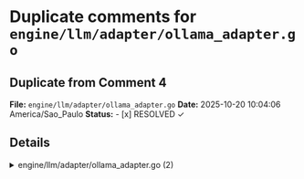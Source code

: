 # Duplicate comments for `engine/llm/adapter/ollama_adapter.go`

## Duplicate from Comment 4

**File:** `engine/llm/adapter/ollama_adapter.go`
**Date:** 2025-10-20 10:04:06 America/Sao_Paulo
**Status:** - [x] RESOLVED ✓

## Details

<details>
<summary>engine/llm/adapter/ollama_adapter.go (2)</summary><blockquote>

`591-618`: **Add missing FrequencyPenalty and PresencePenalty mappings.**

The `CallOptions` struct defines both `FrequencyPenalty` and `PresencePenalty` fields, and the Ollama Go SDK supports these options, but this function does not map them to the options dictionary.




Apply this diff:

```diff
 func applyOllamaSamplingOptions(options map[string]any, opts *CallOptions) {
 	if opts == nil {
 		return
 	}
 	if opts.TemperatureSet {
 		options["temperature"] = opts.Temperature
 	} else if opts.Temperature > 0 {
 		options["temperature"] = opts.Temperature
 	}
 	if opts.TopP > 0 {
 		options["top_p"] = opts.TopP
 	}
 	if opts.TopK > 0 {
 		options["top_k"] = opts.TopK
 	}
+	if opts.FrequencyPenalty > 0 {
+		options["frequency_penalty"] = opts.FrequencyPenalty
+	}
+	if opts.PresencePenalty > 0 {
+		options["presence_penalty"] = opts.PresencePenalty
+	}
 	if opts.Seed != 0 {
 		options["seed"] = opts.Seed
 	}
 	if opts.MaxTokens > 0 {
 		options["num_predict"] = opts.MaxTokens
 	}
 	if opts.RepetitionPenalty > 0 {
 		options["repeat_penalty"] = opts.RepetitionPenalty
 	}
 	if len(opts.StopWords) > 0 {
 		options["stop"] = opts.StopWords
 	}
 }
```

---

`620-637`: **Cache logger outside the loop for efficiency.**

The function retrieves the logger from context on every iteration (line 627). Cache it once before the loop to avoid repeated context lookups.




Apply this diff:

```diff
 func (a *ollamaAdapter) mergeMetadataOptions(ctx context.Context, options map[string]any, metadata map[string]any) {
+	log := logger.FromContext(ctx)
 	cloned := core.CloneMap(metadata)
 	for key, value := range cloned {
 		if _, exists := options[key]; exists {
 			continue
 		}
 		if !isSupportedOllamaOptionValue(value) {
-			logger.FromContext(ctx).Debug(
+			log.Debug(
 				"Skipping unsupported Ollama option metadata value",
 				"provider", string(a.provider.Provider),
 				"key", key,
 				"type", fmt.Sprintf("%T", value),
 			)
 			continue
 		}
 		options[key] = normalizeOllamaOptionValue(value)
 	}
 }
```

</blockquote></details>
